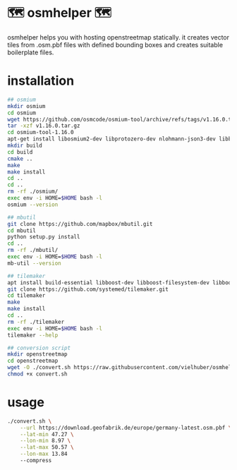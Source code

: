 # 🗺️ osmhelper 🗺️

osmhelper helps you with hosting openstreetmap statically. it creates vector tiles from .osm.pbf files with defined bounding boxes and creates suitable boilerplate files.

# installation

```sh
## osmium
mkdir osmium
cd osmium
wget https://github.com/osmcode/osmium-tool/archive/refs/tags/v1.16.0.tar.gz
tar -xzf v1.16.0.tar.gz
cd osmium-tool-1.16.0
apt-get install libosmium2-dev libprotozero-dev nlohmann-json3-dev libboost-program-options-dev libbz2-dev zlib1g-dev liblz4-dev libexpat1-dev cmake pandoc
mkdir build
cd build
cmake ..
make
make install
cd ..
cd ..
rm -rf ./osmium/
exec env -i HOME=$HOME bash -l
osmium --version

## mbutil
git clone https://github.com/mapbox/mbutil.git
cd mbutil
python setup.py install
cd ..
rm -rf ./mbutil/
exec env -i HOME=$HOME bash -l
mb-util --version

## tilemaker
apt install build-essential libboost-dev libboost-filesystem-dev libboost-program-options-dev libboost-system-dev lua5.1 liblua5.1-0-dev libshp-dev libsqlite3-dev rapidjson-dev
git clone https://github.com/systemed/tilemaker.git
cd tilemaker
make
make install
cd ..
rm -rf ./tilemaker
exec env -i HOME=$HOME bash -l
tilemaker --help

## conversion script
mkdir openstreetmap
cd openstreetmap
wget -O ./convert.sh https://raw.githubusercontent.com/vielhuber/osmhelper/refs/heads/master/convert.sh
chmod +x convert.sh
```

# usage

```sh
./convert.sh \
    --url https://download.geofabrik.de/europe/germany-latest.osm.pbf \
    --lat-min 47.27 \
    --lon-min 8.97 \
    --lat-max 50.57 \
    --lon-max 13.84
    --compress
```
